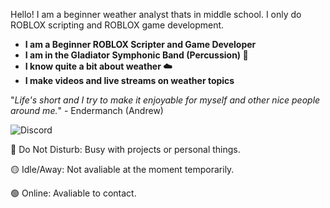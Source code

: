 Hello! I am a beginner weather analyst thats in middle school. I only do ROBLOX scripting and ROBLOX game development.

- **I am a Beginner ROBLOX Scripter and Game Developer**
- **I am in the Gladiator Symphonic Band (Percussion) 🥁**
- **I know quite a bit about weather ☁️**
- **I make videos and live streams on weather topics**

"*Life's short and I try to make it enjoyable for myself and other nice people around me.*" - Endermanch (Andrew)

![Discord](https://discord-readme-badge.vercel.app/api?id=1359675120502964234)

🔴 Do Not Disturb: Busy with projects or personal things.

🟡 Idle/Away: Not avaliable at the moment temporarily.

🟢 Online: Avaliable to contact.
